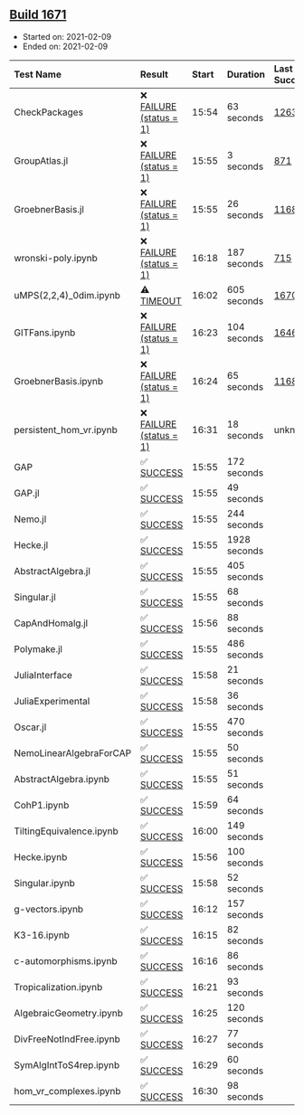 ## [Build 1671](https://oscarci.mathematik.uni-kl.de/job/oscar-stable/1671/)

* Started on: 2021-02-09
* Ended on: 2021-02-09

| Test Name    | Result | Start | Duration | Last Success | First Failure |
|:-------------|:-------|:------|:---------|:-------------|:--------------|
| CheckPackages | ❌ [FAILURE (status = 1)](https://oscarci.mathematik.uni-kl.de/job/oscar-stable/1671/artifact/logs/build-1671/CheckPackages.log) | 15:54 | 63 seconds | [1263](https://oscarci.mathematik.uni-kl.de/job/oscar-stable/1263/) | [1264](https://oscarci.mathematik.uni-kl.de/job/oscar-stable/1264/) |
| GroupAtlas.jl | ❌ [FAILURE (status = 1)](https://oscarci.mathematik.uni-kl.de/job/oscar-stable/1671/artifact/logs/build-1671/GroupAtlas.jl.log) | 15:55 | 3 seconds | [871](https://oscarci.mathematik.uni-kl.de/job/oscar-stable/871/) | [872](https://oscarci.mathematik.uni-kl.de/job/oscar-stable/872/) |
| GroebnerBasis.jl | ❌ [FAILURE (status = 1)](https://oscarci.mathematik.uni-kl.de/job/oscar-stable/1671/artifact/logs/build-1671/GroebnerBasis.jl.log) | 15:55 | 26 seconds | [1168](https://oscarci.mathematik.uni-kl.de/job/oscar-stable/1168/) | [1169](https://oscarci.mathematik.uni-kl.de/job/oscar-stable/1169/) |
| wronski-poly.ipynb | ❌ [FAILURE (status = 1)](https://oscarci.mathematik.uni-kl.de/job/oscar-stable/1671/artifact/logs/build-1671/wronski-poly.ipynb.log) | 16:18 | 187 seconds | [715](https://oscarci.mathematik.uni-kl.de/job/oscar-stable/715/) | [716](https://oscarci.mathematik.uni-kl.de/job/oscar-stable/716/) |
| uMPS(2,2,4)_0dim.ipynb | ⚠ [TIMEOUT](https://oscarci.mathematik.uni-kl.de/job/oscar-stable/1671/artifact/logs/build-1671/uMPS-2-2-4-_0dim.ipynb.log) | 16:02 | 605 seconds | [1670](https://oscarci.mathematik.uni-kl.de/job/oscar-stable/1670/) | [1671](https://oscarci.mathematik.uni-kl.de/job/oscar-stable/1671/) |
| GITFans.ipynb | ❌ [FAILURE (status = 1)](https://oscarci.mathematik.uni-kl.de/job/oscar-stable/1671/artifact/logs/build-1671/GITFans.ipynb.log) | 16:23 | 104 seconds | [1646](https://oscarci.mathematik.uni-kl.de/job/oscar-stable/1646/) | [1647](https://oscarci.mathematik.uni-kl.de/job/oscar-stable/1647/) |
| GroebnerBasis.ipynb | ❌ [FAILURE (status = 1)](https://oscarci.mathematik.uni-kl.de/job/oscar-stable/1671/artifact/logs/build-1671/GroebnerBasis.ipynb.log) | 16:24 | 65 seconds | [1168](https://oscarci.mathematik.uni-kl.de/job/oscar-stable/1168/) | [1169](https://oscarci.mathematik.uni-kl.de/job/oscar-stable/1169/) |
| persistent_hom_vr.ipynb | ❌ [FAILURE (status = 1)](https://oscarci.mathematik.uni-kl.de/job/oscar-stable/1671/artifact/logs/build-1671/persistent_hom_vr.ipynb.log) | 16:31 | 18 seconds | unknown | unknown |
| GAP | ✅ [SUCCESS](https://oscarci.mathematik.uni-kl.de/job/oscar-stable/1671/artifact/logs/build-1671/GAP.log) | 15:55 | 172 seconds |  |  |
| GAP.jl | ✅ [SUCCESS](https://oscarci.mathematik.uni-kl.de/job/oscar-stable/1671/artifact/logs/build-1671/GAP.jl.log) | 15:55 | 49 seconds |  |  |
| Nemo.jl | ✅ [SUCCESS](https://oscarci.mathematik.uni-kl.de/job/oscar-stable/1671/artifact/logs/build-1671/Nemo.jl.log) | 15:55 | 244 seconds |  |  |
| Hecke.jl | ✅ [SUCCESS](https://oscarci.mathematik.uni-kl.de/job/oscar-stable/1671/artifact/logs/build-1671/Hecke.jl.log) | 15:55 | 1928 seconds |  |  |
| AbstractAlgebra.jl | ✅ [SUCCESS](https://oscarci.mathematik.uni-kl.de/job/oscar-stable/1671/artifact/logs/build-1671/AbstractAlgebra.jl.log) | 15:55 | 405 seconds |  |  |
| Singular.jl | ✅ [SUCCESS](https://oscarci.mathematik.uni-kl.de/job/oscar-stable/1671/artifact/logs/build-1671/Singular.jl.log) | 15:55 | 68 seconds |  |  |
| CapAndHomalg.jl | ✅ [SUCCESS](https://oscarci.mathematik.uni-kl.de/job/oscar-stable/1671/artifact/logs/build-1671/CapAndHomalg.jl.log) | 15:56 | 88 seconds |  |  |
| Polymake.jl | ✅ [SUCCESS](https://oscarci.mathematik.uni-kl.de/job/oscar-stable/1671/artifact/logs/build-1671/Polymake.jl.log) | 15:55 | 486 seconds |  |  |
| JuliaInterface | ✅ [SUCCESS](https://oscarci.mathematik.uni-kl.de/job/oscar-stable/1671/artifact/logs/build-1671/JuliaInterface.log) | 15:58 | 21 seconds |  |  |
| JuliaExperimental | ✅ [SUCCESS](https://oscarci.mathematik.uni-kl.de/job/oscar-stable/1671/artifact/logs/build-1671/JuliaExperimental.log) | 15:58 | 36 seconds |  |  |
| Oscar.jl | ✅ [SUCCESS](https://oscarci.mathematik.uni-kl.de/job/oscar-stable/1671/artifact/logs/build-1671/Oscar.jl.log) | 15:55 | 470 seconds |  |  |
| NemoLinearAlgebraForCAP | ✅ [SUCCESS](https://oscarci.mathematik.uni-kl.de/job/oscar-stable/1671/artifact/logs/build-1671/NemoLinearAlgebraForCAP.log) | 15:55 | 50 seconds |  |  |
| AbstractAlgebra.ipynb | ✅ [SUCCESS](https://oscarci.mathematik.uni-kl.de/job/oscar-stable/1671/artifact/logs/build-1671/AbstractAlgebra.ipynb.log) | 15:55 | 51 seconds |  |  |
| CohP1.ipynb | ✅ [SUCCESS](https://oscarci.mathematik.uni-kl.de/job/oscar-stable/1671/artifact/logs/build-1671/CohP1.ipynb.log) | 15:59 | 64 seconds |  |  |
| TiltingEquivalence.ipynb | ✅ [SUCCESS](https://oscarci.mathematik.uni-kl.de/job/oscar-stable/1671/artifact/logs/build-1671/TiltingEquivalence.ipynb.log) | 16:00 | 149 seconds |  |  |
| Hecke.ipynb | ✅ [SUCCESS](https://oscarci.mathematik.uni-kl.de/job/oscar-stable/1671/artifact/logs/build-1671/Hecke.ipynb.log) | 15:56 | 100 seconds |  |  |
| Singular.ipynb | ✅ [SUCCESS](https://oscarci.mathematik.uni-kl.de/job/oscar-stable/1671/artifact/logs/build-1671/Singular.ipynb.log) | 15:58 | 52 seconds |  |  |
| g-vectors.ipynb | ✅ [SUCCESS](https://oscarci.mathematik.uni-kl.de/job/oscar-stable/1671/artifact/logs/build-1671/g-vectors.ipynb.log) | 16:12 | 157 seconds |  |  |
| K3-16.ipynb | ✅ [SUCCESS](https://oscarci.mathematik.uni-kl.de/job/oscar-stable/1671/artifact/logs/build-1671/K3-16.ipynb.log) | 16:15 | 82 seconds |  |  |
| c-automorphisms.ipynb | ✅ [SUCCESS](https://oscarci.mathematik.uni-kl.de/job/oscar-stable/1671/artifact/logs/build-1671/c-automorphisms.ipynb.log) | 16:16 | 86 seconds |  |  |
| Tropicalization.ipynb | ✅ [SUCCESS](https://oscarci.mathematik.uni-kl.de/job/oscar-stable/1671/artifact/logs/build-1671/Tropicalization.ipynb.log) | 16:21 | 93 seconds |  |  |
| AlgebraicGeometry.ipynb | ✅ [SUCCESS](https://oscarci.mathematik.uni-kl.de/job/oscar-stable/1671/artifact/logs/build-1671/AlgebraicGeometry.ipynb.log) | 16:25 | 120 seconds |  |  |
| DivFreeNotIndFree.ipynb | ✅ [SUCCESS](https://oscarci.mathematik.uni-kl.de/job/oscar-stable/1671/artifact/logs/build-1671/DivFreeNotIndFree.ipynb.log) | 16:27 | 77 seconds |  |  |
| SymAlgIntToS4rep.ipynb | ✅ [SUCCESS](https://oscarci.mathematik.uni-kl.de/job/oscar-stable/1671/artifact/logs/build-1671/SymAlgIntToS4rep.ipynb.log) | 16:29 | 60 seconds |  |  |
| hom_vr_complexes.ipynb | ✅ [SUCCESS](https://oscarci.mathematik.uni-kl.de/job/oscar-stable/1671/artifact/logs/build-1671/hom_vr_complexes.ipynb.log) | 16:30 | 98 seconds |  |  |
